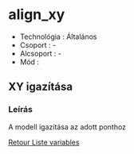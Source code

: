 # align_xy

* Technológia : Általános
* Csoport : -
* Alcsoport : -
* Mód :

## XY igazítása

### Leírás

A modell igazítása az adott ponthoz

[Retour Liste variables](variable_list.md)